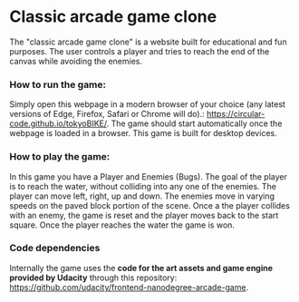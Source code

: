 # Classic arcade game clone
The "classic arcade game clone" is a website built for educational and fun purposes. The user controls a player and tries to reach the end of the canvas while avoiding the enemies.

### How to run the game:
Simply open this webpage in a modern browser of your choice (any latest versions of Edge, Firefox, Safari or Chrome will do).: https://circular-code.github.io/tokyoBIKE/. The game should start automatically once the webpage is loaded in a browser. This game is built for desktop devices.

### How to play the game:

In this game you have a Player and Enemies (Bugs). The goal of the player is to reach the water, without colliding into any one of the enemies. The player can move left, right, up and down. The enemies move in varying speeds on the paved block portion of the scene. Once a the player collides with an enemy, the game is reset and the player moves back to the start square. Once the player reaches the water the game is won.

### Code dependencies
Internally the game uses the **code for the art assets and game engine provided by Udacity** through this repository: <a href="https://github.com/udacity/frontend-nanodegree-arcade-game">https://github.com/udacity/frontend-nanodegree-arcade-game</a>.
